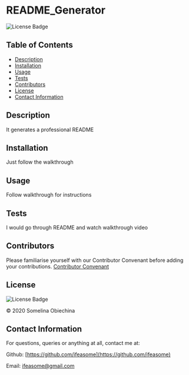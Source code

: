 
  
  # README_Generator

  
  ![License Badge](https://img.shields.io/badge/license-MIT-blue.svg)
  


  ## Table of Contents 
  * [Description](#Descritpion)
  * [Installation](#Installation)
  * [Usage](#Usage)
  * [Tests](#Tests)
  * [Contributors](#Contributors)
  * [License](#License)
  * [Contact Information](#ContactInfo)


  ## Description
  It generates a professional README 


  ## Installation 
  Just follow the walkthrough


  ## Usage 
  Follow walkthrough for instructions


  ## Tests 
  I would go through README and watch walkthrough video 


  ## Contributors 
   Please familiarise yourself with our Contributor Convenant before adding your contributions. 
    [Contributor Convenant](./code_of_conduct.md)
  


  ## License
  
  ![License Badge](https://img.shields.io/badge/license-MIT-blue.svg)
  

  © 2020 Somelina Obiechina
  

  ## Contact Information 
  For questions, queries or anything at all, contact me at: 

  Github: [https://github.com/ifeasome](https://github.com/ifeasome) 

  
  Email: [ifeasome@gmail.com](ifeasome@gmail.com)

